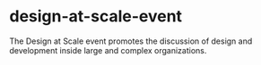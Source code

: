 # design-at-scale-event
The Design at Scale event promotes the discussion of design and development inside large and complex organizations.
